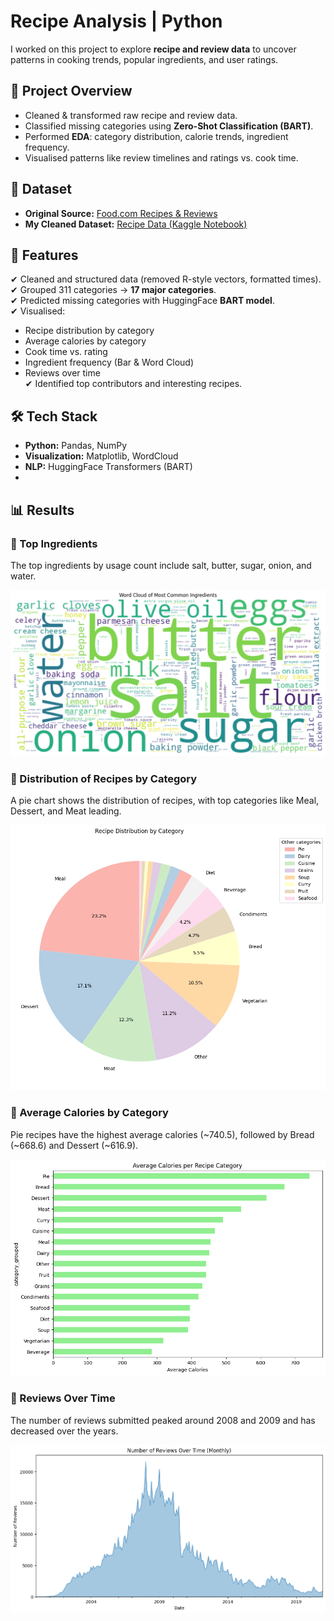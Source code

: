 # Recipe Analysis | Python

I worked on this project to explore **recipe and review data** to uncover patterns in cooking trends, popular ingredients, and user ratings.  



## 📖 Project Overview
- Cleaned & transformed raw recipe and review data.  
- Classified missing categories using **Zero-Shot Classification (BART)**.  
- Performed **EDA**: category distribution, calorie trends, ingredient frequency.  
- Visualised patterns like review timelines and ratings vs. cook time.  


## 📂 Dataset
- **Original Source:** [Food.com Recipes & Reviews](https://www.kaggle.com/datasets/irkaal/foodcom-recipes-and-reviews)  
- **My Cleaned Dataset:** [Recipe Data (Kaggle Notebook)](https://www.kaggle.com/code/praneetharao/recipe-data)  



## 🔑 Features  
✔ Cleaned and structured data (removed R-style vectors, formatted times).  
✔ Grouped 311 categories → **17 major categories**.  
✔ Predicted missing categories with HuggingFace **BART model**.  
✔ Visualised:  
  - Recipe distribution by category  
  - Average calories by category  
  - Cook time vs. rating  
  - Ingredient frequency (Bar & Word Cloud)  
  - Reviews over time  
✔ Identified top contributors and interesting recipes.


## 🛠 Tech Stack  
- **Python:** Pandas, NumPy
- **Visualization:** Matplotlib, WordCloud
- **NLP:** HuggingFace Transformers (BART)
- 

## 📊 Results

### 🔹 Top Ingredients  
The top ingredients by usage count include salt, butter, sugar, onion, and water.

![Word Cloud of Most Common Ingredients](extracted_images/image_8.png)


### 🔹 Distribution of Recipes by Category  
A pie chart shows the distribution of recipes, with top categories like Meal, Dessert, and Meat leading.

![Recipe Distribution by Category](extracted_images/image_3.png)


### 🔹 Average Calories by Category  
Pie recipes have the highest average calories (~740.5), followed by Bread (~668.6) and Dessert (~616.9).

![Average Calories per Recipe Category](extracted_images/image_4.png)


### 🔹 Reviews Over Time  
The number of reviews submitted peaked around 2008 and 2009 and has decreased over the years.

![Number of Reviews Over Time - Monthly](extracted_images/image_5.png)

